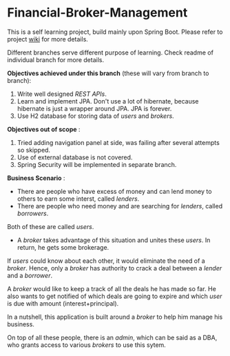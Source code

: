 # Financial-Broker-Management

This is a self learning project, build mainly upon Spring Boot. Please refer to project [wiki](https://github.com/gaurravsh/Financial-Broker-Management/wiki) for more details.

Different branches serve different purpose of learning. Check readme of individual branch for more details.

**Objectives achieved under this branch** (these will vary from branch to branch):

1. Write well designed *REST APIs*.
2. Learn and implement JPA. Don't use a lot of hibernate, because hibernate is just a wrapper around JPA. JPA is forever.
3. Use H2 database for storing data of *users* and *brokers*.

**Objectives out of scope** :

1. Tried adding navigation panel at side, was failing after several attempts so skipped.
2. Use of external database is not covered.
3. Spring Security will be implemented in separate branch.

**Business Scenario** :
* There are people who have excess of money and can lend money to others to earn some interst, called *lenders*.
* There are people who need money and are searching for *lenders*, called *borrowers*.

Both of these are called *users*.

* A *broker* takes advantage of this situation and unites these *users*. In return, he gets some brokerage.

If *users* could know about each other, it would eliminate the need of a *broker*.
Hence, only a *broker* has authority to crack a deal between a *lender* and a *borrower*.

A *broker* would like to keep a track of all the deals he has made so far.
He also wants to get notified of which deals are going to expire and which *user* is due with amount (interest+principal). 

In a nutshell, this application is built around a *broker* to help him manage his business.

On top of all these people, there is an *admin*, which can be said as a DBA, who grants access to various *brokers* to use this sytem.
